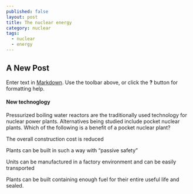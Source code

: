 ```yaml
---
published: false
layout: post
title: The nuclear energy
category: nuclear
tags:
  - nuclear
  - energy
---
```

## A New Post

Enter text in [Markdown](http://daringfireball.net/projects/markdown/). Use the toolbar above, or click the **?** button for formatting help.


#### New technoglogy
Pressurized boiling water reactors are the traditionally used technology for nuclear power plants. Alternatives being studied include pocket nuclear plants. Which of the following is a benefit of a pocket nuclear plant?

The overall construction cost is reduced

Plants can be built in such a way with “passive safety”

Units can be manufactured in a factory environment and can be easily transported

Plants can be built containing enough fuel for their entire useful life and sealed.




